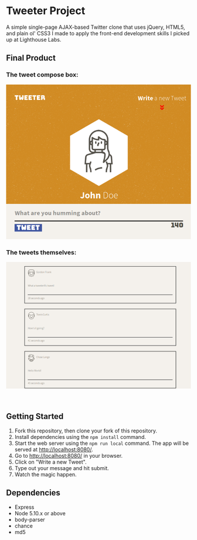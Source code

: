 # Tweeter Project

A simple single-page AJAX-based Twitter clone that uses jQuery, HTML5, and plain ol' CSS3 I made to apply the front-end development skills I picked up at Lighthouse Labs.

## Final Product

### The tweet compose box:
<p align="center">
  <img src = "https://github.com/jadk97/tweeter/blob/master/docs/tweet%20box.png"/>
</p>

### The tweets themselves:
<p align = "center">
  <img src = "https://github.com/jadk97/tweeter/blob/master/docs/tweets.png"/>
</p>
</br>

## Getting Started

1. Fork this repository, then clone your fork of this repository.
2. Install dependencies using the `npm install` command.
3. Start the web server using the `npm run local` command. The app will be served at <http://localhost:8080/>.
4. Go to <http://localhost:8080/> in your browser.
5. Click on "Write a new Tweet".
6. Type out your message and hit submit.
7. Watch the magic happen.

## Dependencies

- Express
- Node 5.10.x or above
- body-parser
- chance
- md5